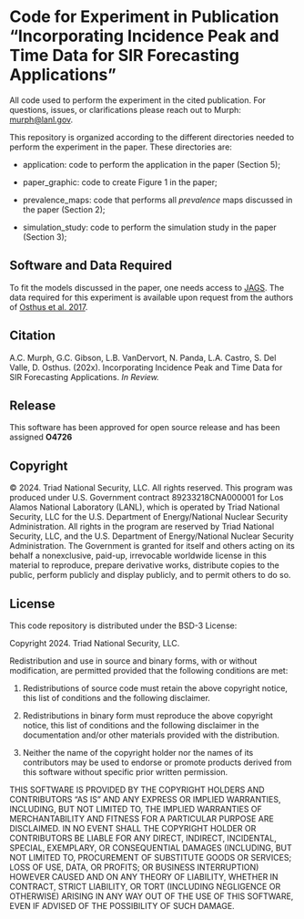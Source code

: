 Code for Experiment in Publication “Incorporating Incidence Peak and Time Data for SIR Forecasting Applications”
========

All code used to perform the experiment in the cited publication.  For questions, issues, or clarifications please reach out to Murph: <murph@lanl.gov>.

This repository is organized according to the different directories needed to perform the experiment in the paper.  These directories are:

* application: code to perform the application in the paper (Section 5);

* paper_graphic: code to create Figure 1 in the paper;

* prevalence_maps: code that performs all _prevalence_ maps discussed in the paper (Section 2);

* simulation_study: code to perform the simulation study in the paper (Section 3);


## Software and Data Required
To fit the models discussed in the paper, one needs access to [JAGS](https://sourceforge.net/projects/mcmc-jags/).  The data required for this experiment is available upon request from the authors of [Osthus et al. 2017](https://pubmed.ncbi.nlm.nih.gov/28979611/).

## Citation
A.C. Murph, G.C. Gibson, L.B. VanDervort, N. Panda, L.A. Castro, S. Del Valle, D. Osthus. (202x). Incorporating Incidence Peak and Time Data for SIR Forecasting Applications.  _In Review._ 

## Release

This software has been approved for open source release and has been assigned **O4726** 

## Copyright

© 2024. Triad National Security, LLC. All rights reserved.
This program was produced under U.S. Government contract 89233218CNA000001 for Los Alamos National Laboratory (LANL), which is operated by Triad National Security, LLC for the U.S. Department of Energy/National Nuclear Security Administration. All rights in the program are reserved by Triad National Security, LLC, and the U.S. Department of Energy/National Nuclear Security Administration. The Government is granted for itself and others acting on its behalf a nonexclusive, paid-up, irrevocable worldwide license in this material to reproduce, prepare derivative works, distribute copies to the public, perform publicly and display publicly, and to permit others to do so.

## License

This code repository is distributed under the BSD-3 License:

Copyright 2024. Triad National Security, LLC.

Redistribution and use in source and binary forms, with or without modification, are permitted provided that the following conditions are met:

1. Redistributions of source code must retain the above copyright notice, this list of conditions and the following disclaimer.

2. Redistributions in binary form must reproduce the above copyright notice, this list of conditions and the following disclaimer in the documentation and/or other materials provided with the distribution.

3. Neither the name of the copyright holder nor the names of its contributors may be used to endorse or promote products derived from this software without specific prior written permission.

THIS SOFTWARE IS PROVIDED BY THE COPYRIGHT HOLDERS AND CONTRIBUTORS “AS IS” AND ANY EXPRESS OR IMPLIED WARRANTIES, INCLUDING, BUT NOT LIMITED TO, THE IMPLIED WARRANTIES OF MERCHANTABILITY AND FITNESS FOR A PARTICULAR PURPOSE ARE DISCLAIMED. IN NO EVENT SHALL THE COPYRIGHT HOLDER OR CONTRIBUTORS BE LIABLE FOR ANY DIRECT, INDIRECT, INCIDENTAL, SPECIAL, EXEMPLARY, OR CONSEQUENTIAL DAMAGES (INCLUDING, BUT NOT LIMITED TO, PROCUREMENT OF SUBSTITUTE GOODS OR SERVICES; LOSS OF USE, DATA, OR PROFITS; OR BUSINESS INTERRUPTION) HOWEVER CAUSED AND ON ANY THEORY OF LIABILITY, WHETHER IN CONTRACT, STRICT LIABILITY, OR TORT (INCLUDING NEGLIGENCE OR OTHERWISE) ARISING IN ANY WAY OUT OF THE USE OF THIS SOFTWARE, EVEN IF ADVISED OF THE POSSIBILITY OF SUCH DAMAGE.